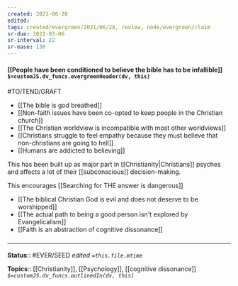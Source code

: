 ```yaml
---
created: 2021-06-28
edited: 
tags: created/evergreen/2021/06/28, review, node/evergreen/claim
sr-due: 2022-03-06
sr-interval: 22
sr-ease: 130
---
```


#### [[People have been conditioned to believe the bible has to be infallible]] `$=customJS.dv_funcs.evergreenHeader(dv, this)`

#TO/TEND/GRAFT 
- [[The bible is god breathed]]
- [[Non-faith issues have been co-opted to keep people in the Christian church]]
- [[The Christian worldview is incompatible with most other worldviews]]
- [[Christians struggle to feel empathy because they must believe that non-christians are going to hell]]
- [[Humans are addicted to believing]]

This has been built up as major part in [[Christianity|Christians]] psyches and affects a lot of their [[subconscious]] decision-making.

This encourages [[Searching for THE answer is dangerous]]
- [[The biblical Christian God is evil and does not deserve to be worshipped]]
- [[The actual path to being a good person isn't explored by Evangelicalism]]
- [[Faith is an abstraction of cognitive dissonance]]

### <hr class="footnote"/>

**Status**:: #EVER/SEED 
*edited `=this.file.mtime`*

**Topics**:: [[Christianity]], [[Psychology]], [[cognitive dissonance]]
*`$=customJS.dv_funcs.outlinedIn(dv, this)`*
